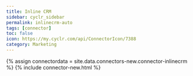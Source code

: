 ```yaml
---
title: Inline CRM
sidebar: cyclr_sidebar
permalink: inlinecrm-auto
tags: [connector]
toc: false
icon: https://my.cyclr.com/api/ConnectorIcon/7388
category: Marketing
---
```

{% assign connectordata = site.data.connectors-new.connector-inlinecrm %}
{% include connector-new.html %}	